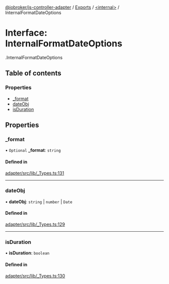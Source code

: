 [@iobroker/js-controller-adapter](../README.md) / [Exports](../modules.md) / [<internal\>](../modules/internal_.md) / InternalFormatDateOptions

# Interface: InternalFormatDateOptions

[<internal>](../modules/internal_.md).InternalFormatDateOptions

## Table of contents

### Properties

- [\_format](internal_.InternalFormatDateOptions.md#_format)
- [dateObj](internal_.InternalFormatDateOptions.md#dateobj)
- [isDuration](internal_.InternalFormatDateOptions.md#isduration)

## Properties

### \_format

• `Optional` **\_format**: `string`

#### Defined in

[adapter/src/lib/_Types.ts:131](https://github.com/ioBroker/ioBroker.js-controller/blob/b9cc8f0d/packages/adapter/src/lib/_Types.ts#L131)

___

### dateObj

• **dateObj**: `string` \| `number` \| `Date`

#### Defined in

[adapter/src/lib/_Types.ts:129](https://github.com/ioBroker/ioBroker.js-controller/blob/b9cc8f0d/packages/adapter/src/lib/_Types.ts#L129)

___

### isDuration

• **isDuration**: `boolean`

#### Defined in

[adapter/src/lib/_Types.ts:130](https://github.com/ioBroker/ioBroker.js-controller/blob/b9cc8f0d/packages/adapter/src/lib/_Types.ts#L130)
